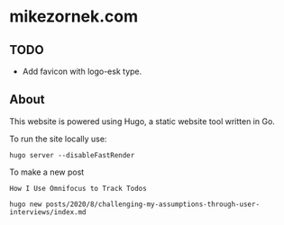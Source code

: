 # mikezornek.com

## TODO

* Add favicon with logo-esk type.

## About

This website is powered using Hugo, a static website tool written in Go.

To run the site locally use:

    hugo server --disableFastRender

To make a new post

    How I Use Omnifocus to Track Todos

    hugo new posts/2020/8/challenging-my-assumptions-through-user-interviews/index.md